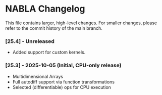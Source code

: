 # NABLA Changelog
This file contains larger, high-level changes. For smaller changes, please refer to the commit history of the main branch.

### **[25.4]** - Unreleased

- Added support for custom kernels.

### **[25.3]** - 2025-10-05 (Initial, CPU-only release)

- Multidimensional Arrays
- Full autodiff support via function transformations
- Selected (differentiable) ops for CPU execution